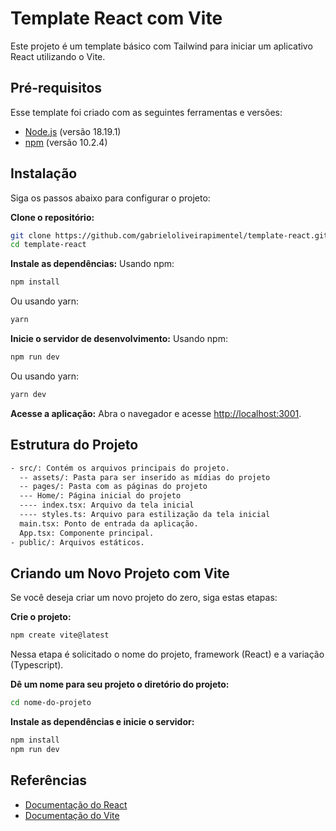 # Template React com Vite

Este projeto é um template básico com Tailwind para iniciar um aplicativo React utilizando o Vite.

## Pré-requisitos

Esse template foi criado com as seguintes ferramentas e versões:
- [Node.js](https://nodejs.org/) (versão 18.19.1)
- [npm](https://www.npmjs.com/) (versão 10.2.4)

## Instalação

Siga os passos abaixo para configurar o projeto:

**Clone o repositório:**
  ```bash
  git clone https://github.com/gabrieloliveirapimentel/template-react.git
  cd template-react
  ```

**Instale as dependências:**
  Usando npm:
  ```bash
  npm install
  ```
  Ou usando yarn:
  ```bash
  yarn
  ```

**Inicie o servidor de desenvolvimento:**
  Usando npm:
  ```bash
  npm run dev
  ```
  Ou usando yarn:
  ```bash
  yarn dev
  ```

**Acesse a aplicação:**
  Abra o navegador e acesse [http://localhost:3001](http://localhost:3001).

## Estrutura do Projeto

```bash
- src/: Contém os arquivos principais do projeto.
  -- assets/: Pasta para ser inserido as mídias do projeto
  -- pages/: Pasta com as páginas do projeto
  --- Home/: Página inicial do projeto
  ---- index.tsx: Arquivo da tela inicial
  ---- styles.ts: Arquivo para estilização da tela inicial 
  main.tsx: Ponto de entrada da aplicação.
  App.tsx: Componente principal.
- public/: Arquivos estáticos.
```

## Criando um Novo Projeto com Vite
Se você deseja criar um novo projeto do zero, siga estas etapas:

**Crie o projeto:**
  ```bash
  npm create vite@latest
  ```

Nessa etapa é solicitado o nome do projeto, framework (React) e a variação (Typescript).

**Dê um nome para seu projeto o diretório do projeto:**
  ```bash
  cd nome-do-projeto
  ```

**Instale as dependências e inicie o servidor:**
  ```bash
  npm install
  npm run dev
  ```

## Referências
- [Documentação do React](https://reactjs.org/)
- [Documentação do Vite](https://vitejs.dev/)